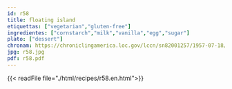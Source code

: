 ```yaml
---
id: r58
title: floating island
etiquettas: ["vegetarian","gluten-free"]
ingredientes: ["cornstarch","milk","vanilla","egg","sugar"]
plato: ["dessert"]
chronam: https://chroniclingamerica.loc.gov/lccn/sn82001257/1957-07-18/ed-1/seq-5/
jpg: r58.jpg
pdf: r58.pdf
---
```


{{< readFile file="./html/recipes/r58.en.html">}}